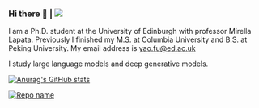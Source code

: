 ### Hi there 👋  |  ![](https://komarev.com/ghpvc/?username=FranxYao)

I am a Ph.D. student at the University of Edinburgh with professor Mirella Lapata. Previously I finished my M.S. at Columbia University and B.S. at Peking University. My email address is yao.fu@ed.ac.uk

I study large language models and deep generative models.

[![Anurag's GitHub stats](https://github-readme-stats.vercel.app/api?username=FranxYao)](https://github.com/anuraghazra/github-readme-stats)

[![Repo name](https://github-readme-stats.vercel.app/api/pin/?username=FranxYao&repo=prompt-handbook&show_owner=true)]([https://github.com/yourusername/repo-name](https://github.com/FranxYao/prompt-handbook))

